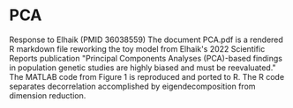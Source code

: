 # PCA
Response to Elhaik (PMID 36038559)
The document PCA.pdf is a rendered R markdown file reworking the toy model from Elhaik's 2022 Scientific Reports publication "Principal Components Analyses (PCA)-based findings in population genetic studies are highly biased and must be reevaluated." The MATLAB code from Figure 1 is reproduced and ported to R. The R code separates decorrelation accomplished by eigendecomposition from dimension reduction.
